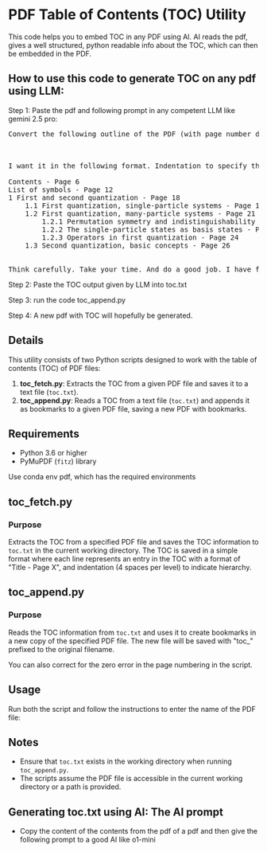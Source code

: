 # PDF Table of Contents (TOC) Utility

This code helps you to embed TOC in any PDF using AI. AI reads the pdf, gives a well structured, python readable info about the TOC, which can then be embedded in the PDF. 

## How to use this code to generate TOC on any pdf using LLM:

Step 1: Paste the pdf and following prompt in any competent LLM like gemini 2.5 pro:


<pre>
Convert the following outline of the PDF (with page number details) into a well structured form that I will tell you about. Give the output in codeblock so that I can copy it easily to a .txt file with the structure. I need it in a well structured form because then I will use a python code to embed the outline into the corresponding .pdf of the book. Here is the details of the outline copied directly from the pdf. The copied text is not in good form and comes with errors. recognize these errors and fix them.

<content details>

I want it in the following format. Indentation to specify the subsection heirarchy and Page <page number> to specify the page number details.

Contents - Page 6
List of symbols - Page 12
1 First and second quantization - Page 18
    1.1 First quantization, single-particle systems - Page 19
    1.2 First quantization, many-particle systems - Page 21
        1.2.1 Permutation symmetry and indistinguishability - Page 22
        1.2.2 The single-particle states as basis states - Page 23
        1.2.3 Operators in first quantization - Page 24
    1.3 Second quantization, basic concepts - Page 26


Think carefully. Take your time. And do a good job. I have full faith in you.
</pre>

Step 2: Paste the TOC output given by LLM into toc.txt

Step 3: run the code toc_append.py

Step 4: A new pdf with TOC will hopefully be generated.




## Details

This utility consists of two Python scripts designed to work with the table of contents (TOC) of PDF files:

1. **toc_fetch.py**: Extracts the TOC from a given PDF file and saves it to a text file (`toc.txt`).
2. **toc_append.py**: Reads a TOC from a text file (`toc.txt`) and appends it as bookmarks to a given PDF file, saving a new PDF with bookmarks.

## Requirements

- Python 3.6 or higher
- PyMuPDF (`fitz`) library

Use conda env pdf, which has the required environments

## toc_fetch.py

### Purpose

Extracts the TOC from a specified PDF file and saves the TOC information to `toc.txt` in the current working directory. The TOC is saved in a simple format where each line represents an entry in the TOC with a format of "Title - Page X", and indentation (4 spaces per level) to indicate hierarchy.


## toc_append.py

### Purpose

Reads the TOC information from `toc.txt` and uses it to create bookmarks in a new copy of the specified PDF file. The new file will be saved with "toc_" prefixed to the original filename.

You can also correct for the zero error in the page numbering in the script.


## Usage

Run both the script and follow the instructions to enter the name of the PDF file:


## Notes

- Ensure that `toc.txt` exists in the working directory when running `toc_append.py`.
- The scripts assume the PDF file is accessible in the current working directory or a path is provided.


## Generating toc.txt using AI: The AI prompt

  - Copy the content of the contents from the pdf of a pdf and then give the following prompt to a good AI like o1-mini
  

